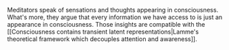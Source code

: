 ---
---

Meditators speak of sensations and thoughts appearing in consciousness. What's more, they argue that every information we have access to is just an appearance in consciousness. Those insights are compatible with the [[Consciousness contains transient latent representations|Lamme's theoretical framework which decouples attention and awareness]].